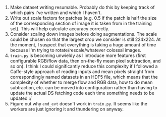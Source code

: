 1. Make dataset writing resumable. Probably do this by keeping track of
   which pairs I've written and which I haven't.
2. Write out scale factors for patches (e.g. 0.5 if the patch is half the
   size of the corresponding section of image it is taken from in the
   training set). This will help calculate accuracy correctly.
3. Consider scaling down images before doing augmentations. The scale could be
   chosen so that the largest crop we consider is still 224x224. At the moment,
   I suspect that everything is taking a huge amount of time because I'm trying
   to rotate/rescale/whatever colossal images.
4. `train.py` is becoming unwieldy as I introduce more features (first
   configurable RGB/flow data, then on-the-fly mean pixel subtraction, and so
   on). I think I could significantly reduce this complexity if I followed a
   Caffe-style approach of reading inputs and mean pixels straight from
   correspondingly named datasets in an HDF5 file, which means that the
   complexity of whether to merge flow and RGB data, how to do mean
   subtraction, etc. can be moved into configuration rather than having to
   update the actual DS fetching code each time something needs to be updated
   :/
5. Figure out why `end_evt` doesn't work in `train.py`. It seems like the
   workers are just ignoring it and thundering on anyway.
